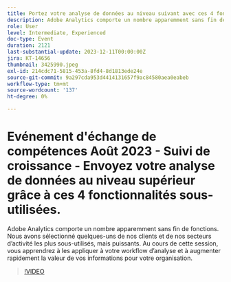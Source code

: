 ```yaml
---
title: Portez votre analyse de données au niveau suivant avec ces 4 fonctionnalités sous-utilisées.
description: Adobe Analytics comporte un nombre apparemment sans fin de fonctions. Nous avons sélectionné quelques-uns de nos clients et de nos secteurs d’activité les plus sous-utilisés, mais puissants. Au cours de cette session, vous apprendrez à les appliquer à votre workflow d’analyse et à augmenter rapidement la valeur de vos informations pour votre organisation.
role: User
level: Intermediate, Experienced
doc-type: Event
duration: 2121
last-substantial-update: 2023-12-11T00:00:00Z
jira: KT-14656
thumbnail: 3425990.jpeg
exl-id: 214cdc71-5815-453a-8fd4-8d1813ede24e
source-git-commit: 9a297cda953d4414131657f9ac84580aea0eabeb
workflow-type: tm+mt
source-wordcount: '137'
ht-degree: 0%

---
```


# Evénement d&#39;échange de compétences Août 2023 - Suivi de croissance - Envoyez votre analyse de données au niveau supérieur grâce à ces 4 fonctionnalités sous-utilisées.

Adobe Analytics comporte un nombre apparemment sans fin de fonctions. Nous avons sélectionné quelques-uns de nos clients et de nos secteurs d’activité les plus sous-utilisés, mais puissants. Au cours de cette session, vous apprendrez à les appliquer à votre workflow d’analyse et à augmenter rapidement la valeur de vos informations pour votre organisation.

>[!VIDEO](https://video.tv.adobe.com/v/3425990/?learn=on)
